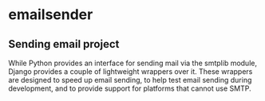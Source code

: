 # emailsender

<h2>Sending email project</h2>


While Python provides an interface for sending mail via the smtplib module, Django provides a couple of lightweight wrappers over it. These wrappers are designed to speed up email sending, to help test email sending during development, and to provide support for platforms that cannot use SMTP.

